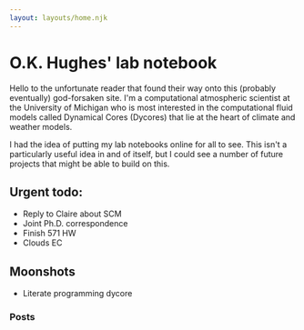 ```yaml
---
layout: layouts/home.njk
---
```




# O.K. Hughes' lab notebook

Hello to the unfortunate reader that found their way onto this (probably eventually)
god-forsaken site. I'm a computational atmospheric scientist at the University of Michigan
who is most interested in the computational fluid models called Dynamical Cores (Dycores)
that lie at the heart of climate and weather models. 

I had the idea of putting my lab notebooks online for all to see. 
This isn't a particularly useful idea in and of itself, but I could
see a number of future projects that might be able to build on this.

## Urgent todo:
* Reply to Claire about SCM
* Joint Ph.D. correspondence
* Finish 571 HW
* Clouds EC

## Moonshots
* Literate programming dycore

### Posts
